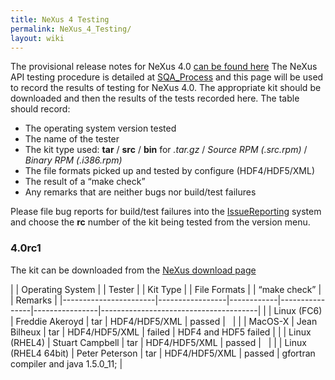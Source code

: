 ```yaml
---
title: NeXus 4 Testing
permalink: NeXus_4_Testing/
layout: wiki
---
```


The provisional release notes for NeXus 4.0 [can be found
here](Nexus_4_Release_Notes "wikilink") The NeXus API testing procedure
is detailed at [SQA\_Process](SQA_Process "wikilink") and this page will
be used to record the results of testing for NeXus 4.0. The appropriate
kit should be downloaded and then the results of the tests recorded
here. The table should record:

-   The operating system version tested
-   The name of the tester
-   The kit type used: **tar** / **src** / **bin** for *.tar.gz* /
    *Source RPM (.src.rpm)* / *Binary RPM (.i386.rpm)*
-   The file formats picked up and tested by configure (HDF4/HDF5/XML)
-   The result of a “make check”
-   Any remarks that are neither bugs nor build/test failures

Please file bug reports for build/test failures into the
[IssueReporting](IssueReporting "wikilink") system and choose the **rc**
number of the kit being tested from the version menu.

### 4.0rc1

The kit can be downloaded from the [NeXus download
page](http://download.nexusformat.org/kits)

| | Operating System    | | Tester        | | Kit Type | | File Formats | | “make check” | | Remarks                             |
|-----------------------|-----------------|------------|----------------|----------------|---------------------------------------|
| | Linux (FC6)         | Freddie Akeroyd | tar        | HDF4/HDF5/XML  | passed         |                                       |
| | MacOS-X             | Jean Bilheux    | tar        | HDF4/HDF5/XML  | failed         | HDF4 and HDF5 failed                  |
| | Linux (RHEL4)       | Stuart Campbell | tar        | HDF4/HDF5/XML  | passed         |                                       |
| | Linux (RHEL4 64bit) | Peter Peterson  | tar        | HDF4/HDF5/XML  | passed         | gfortran compiler and java 1.5.0\_11; |



